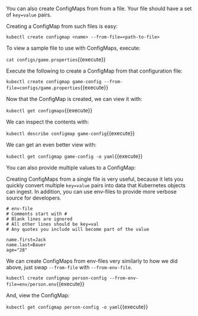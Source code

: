 You can also create ConfigMaps from from a file. Your file should have a set of `key=value` pairs.

Creating a ConfigMap from such files is easy:

`kubectl create configmap <name> --from-file=<path-to-file>`

To view a sample file to use with ConfigMaps, execute:

`cat configs/game.properties`{{execute}}

Execute the following to create a ConfigMap from that configuration file:

`kubectl create configmap game-config --from-file=configs/game.properties`{{execute}}

Now that the ConfigMap is created, we can view it with:

`kubectl get configmaps`{{execute}}

We can inspect the contents with:

`kubectl describe configmap game-config`{{execute}}

We can get an even better view with:

`kubectl get configmap game-config -o yaml`{{execute}}

You can also provide multiple values to a ConfigMap:

Creating ConfigMaps from a single file is very useful, because it lets you quickly convert multiple `key=value` pairs into data that Kubernetes objects can ingest. In addition, you can use env-files to provide more verbose source for developers.

```
# env-file
# Comments start with #
# Blank lines are ignored
# All other lines should be key=val
# Any quotes you include will become part of the value

name.first=Jack
name.last=Bauer
age="28"
```

We can create ConfigMaps from env-files very similarly to how we did above, just swap `--from-file` with `--from-env-file`.

`kubectl create configmap person-config --from-env-file=env/person.env`{{execute}}

And, view the ConfigMap:

`kubectl get configmap person-config -o yaml`{{execute}}
